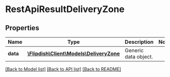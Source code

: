 # RestApiResultDeliveryZone

## Properties
Name | Type | Description | Notes
------------ | ------------- | ------------- | -------------
**data** | [**\Flipdish\\Client\Models\DeliveryZone**](DeliveryZone.md) | Generic data object. | 

[[Back to Model list]](../README.md#documentation-for-models) [[Back to API list]](../README.md#documentation-for-api-endpoints) [[Back to README]](../README.md)


